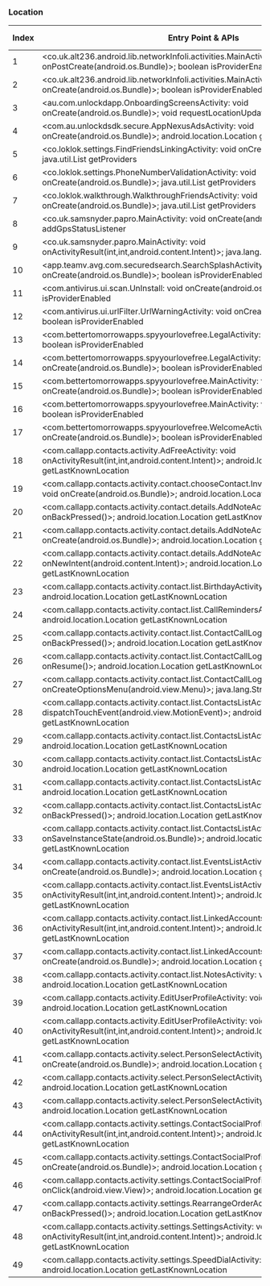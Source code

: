### Location
| Index | Entry Point & APIs | Screen shot | Resource id | Label |
| ------------- | ------------- | ------------- |-------------|-------------|
| 1 | <co.uk.alt236.android.lib.networkInfoIi.activities.MainActivity: void onPostCreate(android.os.Bundle)>; boolean isProviderEnabled | ![](D:\COSMOS\output\py\Play_win8\Communication\aws.apps.networkInfoIi\co.uk.alt236.android.lib.networkInfoIi.activities.MainActivity.png) |  | |
| 2 | <co.uk.alt236.android.lib.networkInfoIi.activities.MainActivity: void onCreate(android.os.Bundle)>; boolean isProviderEnabled | ![](D:\COSMOS\output\py\Play_win8\Communication\aws.apps.networkInfoIi\co.uk.alt236.android.lib.networkInfoIi.activities.MainActivity.png) |  | |
| 3 | <au.com.unlockdapp.OnboardingScreensActivity: void onCreate(android.os.Bundle)>; void requestLocationUpdates | ![](D:\COSMOS\output\py\Play_win8\Communication\boost.us.com.boostapp\au.com.unlockdapp.OnboardingScreensActivity.png) |  | |
| 4 | <com.au.unlockdsdk.secure.AppNexusAdsActivity: void onCreate(android.os.Bundle)>; android.location.Location getLastKnownLocation | ![](D:\COSMOS\output\py\Play_win8\Communication\boost.us.com.boostapp\com.au.unlockdsdk.secure.AppNexusAdsActivity.png) |  | |
| 5 | <co.loklok.settings.FindFriendsLinkingActivity: void onCreate(android.os.Bundle)>; java.util.List getProviders | ![](D:\COSMOS\output\py\Play_win8\Communication\co.loklok\co.loklok.settings.FindFriendsLinkingActivity.png) |  | |
| 6 | <co.loklok.settings.PhoneNumberValidationActivity: void onCreate(android.os.Bundle)>; java.util.List getProviders | ![](D:\COSMOS\output\py\Play_win8\Communication\co.loklok\co.loklok.settings.PhoneNumberValidationActivity.png) |  | |
| 7 | <co.loklok.walkthrough.WalkthroughFriendsActivity: void onCreate(android.os.Bundle)>; java.util.List getProviders | ![](D:\COSMOS\output\py\Play_win8\Communication\co.loklok\co.loklok.walkthrough.WalkthroughFriendsActivity.png) |  | |
| 8 | <co.uk.samsnyder.papro.MainActivity: void onCreate(android.os.Bundle)>; boolean addGpsStatusListener | ![](D:\COSMOS\output\py\Play_win8\Communication\co.uk.samsnyder.pa\co.uk.samsnyder.papro.MainActivity.png) |  | |
| 9 | <co.uk.samsnyder.papro.MainActivity: void onActivityResult(int,int,android.content.Intent)>; java.lang.String getBestProvider | ![](D:\COSMOS\output\py\Play_win8\Communication\co.uk.samsnyder.pa\co.uk.samsnyder.papro.MainActivity.png) |  | |
| 10 | <app.teamv.avg.com.securedsearch.SearchSplashActivity: void onCreate(android.os.Bundle)>; boolean isProviderEnabled | ![](D:\COSMOS\output\py\Play_win8\Communication\com.antivirus\app.teamv.avg.com.securedsearch.SearchSplashActivity.png) |  | |
| 11 | <com.antivirus.ui.scan.UnInstall: void onCreate(android.os.Bundle)>; boolean isProviderEnabled | ![](D:\COSMOS\output\py\Play_win8\Communication\com.antivirus\com.antivirus.ui.scan.UnInstall.png) |  | |
| 12 | <com.antivirus.ui.urlFilter.UrlWarningActivity: void onCreate(android.os.Bundle)>; boolean isProviderEnabled | ![](D:\COSMOS\output\py\Play_win8\Communication\com.antivirus\com.antivirus.ui.urlFilter.UrlWarningActivity.png) |  | |
| 13 | <com.bettertomorrowapps.spyyourlovefree.LegalActivity: void onDestroy()>; boolean isProviderEnabled | ![](D:\COSMOS\output\py\Play_win8\Communication\com.bettertomorrowapps.spyyourlovefree\com.bettertomorrowapps.spyyourlovefree.LegalActivity.png) |  | |
| 14 | <com.bettertomorrowapps.spyyourlovefree.LegalActivity: void onCreate(android.os.Bundle)>; boolean isProviderEnabled | ![](D:\COSMOS\output\py\Play_win8\Communication\com.bettertomorrowapps.spyyourlovefree\com.bettertomorrowapps.spyyourlovefree.LegalActivity.png) |  | |
| 15 | <com.bettertomorrowapps.spyyourlovefree.MainActivity: void onCreate(android.os.Bundle)>; boolean isProviderEnabled | ![](D:\COSMOS\output\py\Play_win8\Communication\com.bettertomorrowapps.spyyourlovefree\com.bettertomorrowapps.spyyourlovefree.MainActivity.png) |  | |
| 16 | <com.bettertomorrowapps.spyyourlovefree.MainActivity: void onResume()>; boolean isProviderEnabled | ![](D:\COSMOS\output\py\Play_win8\Communication\com.bettertomorrowapps.spyyourlovefree\com.bettertomorrowapps.spyyourlovefree.MainActivity.png) |  | |
| 17 | <com.bettertomorrowapps.spyyourlovefree.WelcomeActivity: void onCreate(android.os.Bundle)>; boolean isProviderEnabled | ![](D:\COSMOS\output\py\Play_win8\Communication\com.bettertomorrowapps.spyyourlovefree\com.bettertomorrowapps.spyyourlovefree.WelcomeActivity.png) |  | |
| 18 | <com.callapp.contacts.activity.AdFreeActivity: void onActivityResult(int,int,android.content.Intent)>; android.location.Location getLastKnownLocation | ![](D:\COSMOS\output\py\Play_win8\Communication\com.callapp.contacts\com.callapp.contacts.activity.AdFreeActivity.png) |  | |
| 19 | <com.callapp.contacts.activity.contact.chooseContact.InviteContactsViaSMSActivity: void onCreate(android.os.Bundle)>; android.location.Location getLastKnownLocation | ![](D:\COSMOS\output\py\Play_win8\Communication\com.callapp.contacts\com.callapp.contacts.activity.contact.chooseContact.InviteContactsViaSMSActivity.png) |  | |
| 20 | <com.callapp.contacts.activity.contact.details.AddNoteActivity: void onBackPressed()>; android.location.Location getLastKnownLocation | ![](D:\COSMOS\output\py\Play_win8\Communication\com.callapp.contacts\com.callapp.contacts.activity.contact.details.AddNoteActivity.png) |  | |
| 21 | <com.callapp.contacts.activity.contact.details.AddNoteActivity: void onCreate(android.os.Bundle)>; android.location.Location getLastKnownLocation | ![](D:\COSMOS\output\py\Play_win8\Communication\com.callapp.contacts\com.callapp.contacts.activity.contact.details.AddNoteActivity.png) |  | |
| 22 | <com.callapp.contacts.activity.contact.details.AddNoteActivity: void onNewIntent(android.content.Intent)>; android.location.Location getLastKnownLocation | ![](D:\COSMOS\output\py\Play_win8\Communication\com.callapp.contacts\com.callapp.contacts.activity.contact.details.AddNoteActivity.png) |  | |
| 23 | <com.callapp.contacts.activity.contact.list.BirthdayActivity: void onResume()>; android.location.Location getLastKnownLocation | ![](D:\COSMOS\output\py\Play_win8\Communication\com.callapp.contacts\com.callapp.contacts.activity.contact.list.BirthdayActivity.png) |  | |
| 24 | <com.callapp.contacts.activity.contact.list.CallRemindersActivity: void onResume()>; android.location.Location getLastKnownLocation | ![](D:\COSMOS\output\py\Play_win8\Communication\com.callapp.contacts\com.callapp.contacts.activity.contact.list.CallRemindersActivity.png) |  | |
| 25 | <com.callapp.contacts.activity.contact.list.ContactCallLogActivity: void onBackPressed()>; android.location.Location getLastKnownLocation | ![](D:\COSMOS\output\py\Play_win8\Communication\com.callapp.contacts\com.callapp.contacts.activity.contact.list.ContactCallLogActivity.png) |  | |
| 26 | <com.callapp.contacts.activity.contact.list.ContactCallLogActivity: void onResume()>; android.location.Location getLastKnownLocation | ![](D:\COSMOS\output\py\Play_win8\Communication\com.callapp.contacts\com.callapp.contacts.activity.contact.list.ContactCallLogActivity.png) |  | |
| 27 | <com.callapp.contacts.activity.contact.list.ContactCallLogActivity: boolean onCreateOptionsMenu(android.view.Menu)>; java.lang.String getBestProvider | ![](D:\COSMOS\output\py\Play_win8\Communication\com.callapp.contacts\com.callapp.contacts.activity.contact.list.ContactCallLogActivity.png) |  | |
| 28 | <com.callapp.contacts.activity.contact.list.ContactsListActivity: boolean dispatchTouchEvent(android.view.MotionEvent)>; android.location.Location getLastKnownLocation | ![](D:\COSMOS\output\py\Play_win8\Communication\com.callapp.contacts\com.callapp.contacts.activity.contact.list.ContactsListActivity.png) |  | |
| 29 | <com.callapp.contacts.activity.contact.list.ContactsListActivity: void onStart()>; android.location.Location getLastKnownLocation | ![](D:\COSMOS\output\py\Play_win8\Communication\com.callapp.contacts\com.callapp.contacts.activity.contact.list.ContactsListActivity.png) |  | |
| 30 | <com.callapp.contacts.activity.contact.list.ContactsListActivity: void onResume()>; android.location.Location getLastKnownLocation | ![](D:\COSMOS\output\py\Play_win8\Communication\com.callapp.contacts\com.callapp.contacts.activity.contact.list.ContactsListActivity.png) |  | |
| 31 | <com.callapp.contacts.activity.contact.list.ContactsListActivity: void onDestroy()>; android.location.Location getLastKnownLocation | ![](D:\COSMOS\output\py\Play_win8\Communication\com.callapp.contacts\com.callapp.contacts.activity.contact.list.ContactsListActivity.png) |  | |
| 32 | <com.callapp.contacts.activity.contact.list.ContactsListActivity: void onBackPressed()>; android.location.Location getLastKnownLocation | ![](D:\COSMOS\output\py\Play_win8\Communication\com.callapp.contacts\com.callapp.contacts.activity.contact.list.ContactsListActivity.png) |  | |
| 33 | <com.callapp.contacts.activity.contact.list.ContactsListActivity: void onSaveInstanceState(android.os.Bundle)>; android.location.Location getLastKnownLocation | ![](D:\COSMOS\output\py\Play_win8\Communication\com.callapp.contacts\com.callapp.contacts.activity.contact.list.ContactsListActivity.png) |  | |
| 34 | <com.callapp.contacts.activity.contact.list.EventsListActivity: void onCreate(android.os.Bundle)>; android.location.Location getLastKnownLocation | ![](D:\COSMOS\output\py\Play_win8\Communication\com.callapp.contacts\com.callapp.contacts.activity.contact.list.EventsListActivity.png) |  | |
| 35 | <com.callapp.contacts.activity.contact.list.EventsListActivity: void onActivityResult(int,int,android.content.Intent)>; android.location.Location getLastKnownLocation | ![](D:\COSMOS\output\py\Play_win8\Communication\com.callapp.contacts\com.callapp.contacts.activity.contact.list.EventsListActivity.png) |  | |
| 36 | <com.callapp.contacts.activity.contact.list.LinkedAccountsActivity: void onActivityResult(int,int,android.content.Intent)>; android.location.Location getLastKnownLocation | ![](D:\COSMOS\output\py\Play_win8\Communication\com.callapp.contacts\com.callapp.contacts.activity.contact.list.LinkedAccountsActivity.png) |  | |
| 37 | <com.callapp.contacts.activity.contact.list.LinkedAccountsActivity: void onCreate(android.os.Bundle)>; android.location.Location getLastKnownLocation | ![](D:\COSMOS\output\py\Play_win8\Communication\com.callapp.contacts\com.callapp.contacts.activity.contact.list.LinkedAccountsActivity.png) |  | |
| 38 | <com.callapp.contacts.activity.contact.list.NotesActivity: void onResume()>; android.location.Location getLastKnownLocation | ![](D:\COSMOS\output\py\Play_win8\Communication\com.callapp.contacts\com.callapp.contacts.activity.contact.list.NotesActivity.png) |  | |
| 39 | <com.callapp.contacts.activity.EditUserProfileActivity: void onResume()>; android.location.Location getLastKnownLocation | ![](D:\COSMOS\output\py\Play_win8\Communication\com.callapp.contacts\com.callapp.contacts.activity.EditUserProfileActivity.png) |  | |
| 40 | <com.callapp.contacts.activity.EditUserProfileActivity: void onActivityResult(int,int,android.content.Intent)>; android.location.Location getLastKnownLocation | ![](D:\COSMOS\output\py\Play_win8\Communication\com.callapp.contacts\com.callapp.contacts.activity.EditUserProfileActivity.png) |  | |
| 41 | <com.callapp.contacts.activity.select.PersonSelectActivity: void onCreate(android.os.Bundle)>; android.location.Location getLastKnownLocation | ![](D:\COSMOS\output\py\Play_win8\Communication\com.callapp.contacts\com.callapp.contacts.activity.select.PersonSelectActivity.png) |  | |
| 42 | <com.callapp.contacts.activity.select.PersonSelectActivity: void onBackPressed()>; android.location.Location getLastKnownLocation | ![](D:\COSMOS\output\py\Play_win8\Communication\com.callapp.contacts\com.callapp.contacts.activity.select.PersonSelectActivity.png) |  | |
| 43 | <com.callapp.contacts.activity.select.PersonSelectActivity: void onDestroy()>; android.location.Location getLastKnownLocation | ![](D:\COSMOS\output\py\Play_win8\Communication\com.callapp.contacts\com.callapp.contacts.activity.select.PersonSelectActivity.png) |  | |
| 44 | <com.callapp.contacts.activity.settings.ContactSocialProfileActivity: void onActivityResult(int,int,android.content.Intent)>; android.location.Location getLastKnownLocation | ![](D:\COSMOS\output\py\Play_win8\Communication\com.callapp.contacts\com.callapp.contacts.activity.settings.ContactSocialProfileActivity.png) |  | |
| 45 | <com.callapp.contacts.activity.settings.ContactSocialProfileActivity: void onCreate(android.os.Bundle)>; android.location.Location getLastKnownLocation | ![](D:\COSMOS\output\py\Play_win8\Communication\com.callapp.contacts\com.callapp.contacts.activity.settings.ContactSocialProfileActivity.png) |  | |
| 46 | <com.callapp.contacts.activity.settings.ContactSocialProfileActivity$2: void onClick(android.view.View)>; android.location.Location getLastKnownLocation | ![](D:\COSMOS\output\py\Play_win8\Communication\com.callapp.contacts\com.callapp.contacts.activity.settings.ContactSocialProfileActivity.png) |  | |
| 47 | <com.callapp.contacts.activity.settings.RearrangeOrderActivity: void onBackPressed()>; android.location.Location getLastKnownLocation | ![](D:\COSMOS\output\py\Play_win8\Communication\com.callapp.contacts\com.callapp.contacts.activity.settings.RearrangeOrderActivity.png) |  | |
| 48 | <com.callapp.contacts.activity.settings.SettingsActivity: void onActivityResult(int,int,android.content.Intent)>; android.location.Location getLastKnownLocation | ![](D:\COSMOS\output\py\Play_win8\Communication\com.callapp.contacts\com.callapp.contacts.activity.settings.SettingsActivity.png) |  | |
| 49 | <com.callapp.contacts.activity.settings.SpeedDialActivity: void onPause()>; android.location.Location getLastKnownLocation | ![](D:\COSMOS\output\py\Play_win8\Communication\com.callapp.contacts\com.callapp.contacts.activity.settings.SpeedDialActivity.png) |  | |
